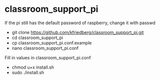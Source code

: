 # classroom_support_pi

If the pi still has the default password of raspberry, change it with passwd

* git clone https://github.com/kfriedberg/classroom_support_pi.git
* cd classroom_support_pi
* cp classroom_support_pi.conf.example
* nano classroom_support_pi.conf

Fill in values in classroom_support_pi.conf

* chmod u+x install.sh
* sudo ./install.sh
